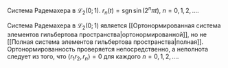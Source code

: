 Система Радемахера в $\mathcal{L}_2(0;1)$.
$r_n(t) = \mathop{\mathrm{sgn}}\sin(2^n\pi t)$, $n=0,1,2,\ldots$.

Система Радемахера в $\mathcal{L}_2(0;1)$ является [[Ортонормированная система элементов гильбертова пространства|ортонормированной]], но не [[Полная система элементов гильбертова пространства|полная]]. Ортонормированность проверяется непосредственно, а неполнота следует из того, что $\left\langle r_1 r_2, r_n\right\rangle  = 0$ для каждого $n=0,1,2,\ldots$.